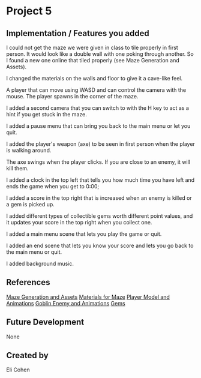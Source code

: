# Project 5
## Implementation / Features you added
I could not get the maze we were given in class to tile properly in first person. It would look like a double wall with one poking through another. So I found a new one online that tiled properly (see Maze Generation and Assets).

I changed the materials on the walls and floor to give it a cave-like feel.

A player that can move using WASD and can control the camera with the mouse. The player spawns in the corner of the maze.

I added a second camera that you can switch to with the H key to act as a hint if you get stuck in the maze.

I added a pause menu that can bring you back to the main menu or let you quit.

I added the player's weapon (axe) to be seen in first person when the player is walking around.

The axe swings when the player clicks. If you are close to an enemy, it will kill them.

I added a clock in the top left that tells you how much time you have left and ends the game when you get to 0:00;

I added a score in the top right that is increased when an enemy is killed or a gem is picked up.

I added different types of collectible gems worth different point values, and it updates your score in the top right when you collect one.

I added a main menu scene that lets you play the game or quit.

I added an end scene that lets you know your score and lets you go back to the main menu or quit.

I added background music.

## References
[Maze Generation and Assets](https://assetstore.unity.com/packages/tools/modeling/maze-generator-38689)
[Materials for Maze](https://assetstore.unity.com/packages/2d/textures-materials/free-stylized-pbr-textures-pack-111778)
[Player Model and Animations](https://assetstore.unity.com/packages/3d/characters/minotaur1-196863)
[Goblin Enemy and Animations](https://assetstore.unity.com/packages/3d/environments/fantasy/goblin-cannon-145437)
[Gems](https://assetstore.unity.com/packages/3d/props/simple-gems-ultimate-animated-customizable-pack-73764)
## Future Development
None

## Created by
Eli Cohen
